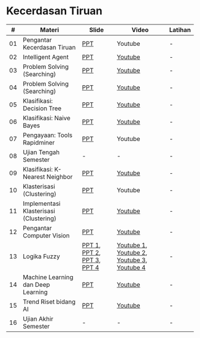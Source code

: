 # Kecerdasan Tiruan

| #  | Materi                      | Slide | Video   | Latihan |
|----|-----------------------------|-------|---------|---------|
| 01 | Pengantar Kecerdasan Tiruan | [PPT](./kecerdasan-tiruan/%5BAI%5D%20Pertemuan%201%20-%20Pengantar%20Kecerdasan%20Tiruan.pptx)   | Youtube | -       |
| 02 | Intelligent Agent           | [PPT](./kecerdasan-tiruan/%5BAI%5D%20Pertemuan%202%20-%20Intelligent%20Agent.pptx)   | [Youtube](https://youtu.be/Bsv_kjTiJgE) | -       |
| 03 | Problem Solving (Searching) | [PPT](./kecerdasan-tiruan/Pert3-Konsep%20Pencarian.pptx)   | [Youtube](https://youtu.be/lbYuvRvs6TM) | -       |
| 04 | Problem Solving (Searching) | [PPT](./kecerdasan-tiruan/Pert3-Konsep%20Pencarian.pptx)   | [Youtube](https://youtu.be/QXFfnWrlkC8) | -       |
| 05 | Klasifikasi: Decision Tree | [PPT](./kecerdasan-tiruan/%5BAI%5D%20Pertemuan%205%20-%20Learning%20(Decision%20Tree).pptx)   | [Youtube](https://youtu.be/KbSLvWaJFxQ) | -       |
| 06 | Klasifikasi: Naive Bayes | [PPT](./kecerdasan-tiruan/%5BAI%5D%20Pertemuan%206%20-%20Klasifikasi%20Naive%20Bayes.pptx)   | [Youtube](https://youtu.be/CJZN51tudS0) | -       |
| 07 | Pengayaan: Tools Rapidminer | [PPT](./kecerdasan-tiruan/%5BAI%5D%20Pertemuan%207%20-%20Rapidminer.pptx)   | Youtube | -       |
| 08 | Ujian Tengah Semester | -   | - | -       |
| 09 | Klasifikasi: K-Nearest Neighbor | [PPT](./kecerdasan-tiruan/%5BAI%5D%20Pertemuan%209%20-%20Klasifikasi%20dengan%20KNN.pptx)   | [Youtube](https://youtu.be/EvnXXWIJjuk) | -       |
| 10 | Klasterisasi (Clustering) | [PPT](./kecerdasan-tiruan/%5BAI%5D%20Pertemuan%2010%20-%20Klasterisasi.pptx)   | Youtube | -       |
| 11 | Implementasi Klasterisasi (Clustering) | [PPT](./kecerdasan-tiruan/%5BAI%5D%20Pertemuan%2010%20-%20K-Means%20Clustering.pptx)   | [Youtube](https://youtu.be/bdpSCtYyTJ4) | -       |
| 12 | Pengantar Computer Vision | [PPT](./kecerdasan-tiruan/%5BAI%5D%20Pertemuan%2012%20-%20Intro%20to%20Computer%20Vision.pptx)   | [Youtube](https://youtu.be/0ZKFcbUtjfM) | -       |
| 13 | Logika Fuzzy | [PPT 1](./kecerdasan-tiruan/%5BKKPM%5D%20P6%20-%20Logika%20Fuzzy.pptx), [PPT 2](https://github.com/achmatim/materi-kuliah/blob/main/kecerdasan-tiruan/%5BKKPM%5D%20P7%20-%20Sistem%20Inferensi%20Fuzzy%20%5BTsukamoto%5D.pptx), [PPT 3](https://github.com/achmatim/materi-kuliah/blob/main/kecerdasan-tiruan/%5BKKPM%5D%20P7%20-%20Sistem%20Inferensi%20Fuzzy%20%5BMamdani%5D.pptx), [PPT 4](https://github.com/achmatim/materi-kuliah/blob/main/kecerdasan-tiruan/%5BKKPM%5D%20P7%20-%20Sistem%20Inferensi%20Fuzzy%20%5BSugeno%5D.pptx)   | [Youtube 1](https://youtu.be/6szqrV9u9k8), [Youtube 2](https://www.youtube.com/watch?v=aAjSFo0SXhg&t=0s), [Youtube 3](https://www.youtube.com/watch?v=fKueNI4kY6A&t=0s), [Youtube 4](https://www.youtube.com/watch?v=RjyRTBNk3w8&t=0s) | -       |
| 14 | Machine Learning dan Deep Learning | [PPT](./kecerdasan-tiruan/%5BAI%5D%20Pertemuan%2014%20-%20Machine%20Learning%20dan%20Deep%20Learning.pptx)   | [Youtube](https://youtu.be/JotYXSNpPiM) | -       |
| 15 | Trend Riset bidang AI | [PPT](./kecerdasan-tiruan/%5BAI%5D%20Pertemuan%2015%20-%20Review%20dan%20Tren%20Riset%20AI.pptx)   | [Youtube](https://youtu.be/lHqyjH5stJo) | -       |
| 16 | Ujian Akhir Semester | -   | - | -       |
